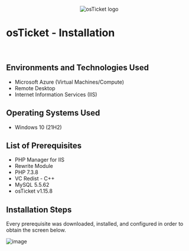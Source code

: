 <p align="center">
<img src="https://i.imgur.com/Clzj7Xs.png" alt="osTicket logo"/>
</p>

<h1>osTicket - Installation</h1><br />



<h2>Environments and Technologies Used</h2>

- Microsoft Azure (Virtual Machines/Compute)
- Remote Desktop
- Internet Information Services (IIS)

<h2>Operating Systems Used </h2>

- Windows 10</b> (21H2)

<h2>List of Prerequisites</h2>

- PHP Manager for IIS
- Rewrite Module
- PHP 7.3.8
- VC Redist - C++
- MySQL 5.5.62
- osTicket v1.15.8


<h2>Installation Steps</h2>

<p>
Every prerequisite was downloaded, installed, and configured in order to obtain the screen below. 
</p>

![image](https://github.com/parkrich/osticket-prereqs/assets/137697108/3edc6941-6c71-4a51-8991-81ffc3b39e09)

<br />
